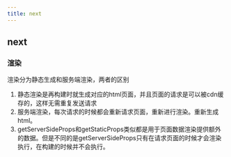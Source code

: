 ```yaml
---
title: next
---
```


## next

### 渲染
   渲染分为静态生成和服务端渲染，两者的区别
   1. 静态渲染是再构建时就生成对应的html页面，并且页面的请求是可以被cdn缓存的，这样无需重复发送请求
   2. 服务端渲染，每次请求的时候都会重新请求页面，重新进行渲染。重新生成html。
   3. getServerSideProps和getStaticProps类似都是用于页面数据渲染提供额外的数据。但是不同的是getServerSideProps只有在请求页面的时候才会渲染执行，在构建的时候并不会执行。

   





